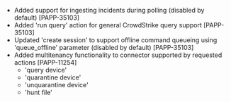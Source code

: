 * Added support for ingesting incidents during polling (disabled by default) [PAPP-35103]
* Added 'run query' action for general CrowdStrike query support [PAPP-35103]
* Updated 'create session' to support offline command queueing using 'queue_offline' parameter (disabled by default) [PAPP-35103]
* Added multitenancy functionality to connector supported by requested actions [PAPP-11254]
    * 'query device'
    * 'quarantine device'
    * 'unquarantine device'
    * 'hunt file'

